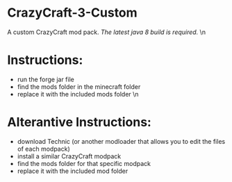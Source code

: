 # CrazyCraft-3-Custom
A custom CrazyCraft mod pack.
*The latest java 8 build is required.* \n
# Instructions: 
 - run the forge jar file
 - find the mods folder in the minecraft folder
 - replace it with the included mods folder \n
# Alterantive Instructions:
 - download Technic (or another modloader that allows you to edit the files of each modpack)
 - install a similar CrazyCraft modpack
 - find the mods folder for that specific modpack
 - replace it with the included mod folder
